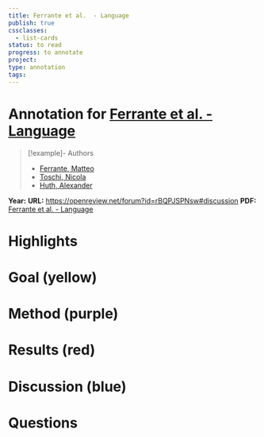 ```yaml
---
title: Ferrante et al.  - Language
publish: true
cssclasses:
  - list-cards
status: to read
progress: to annotate
project:
type: annotation
tags:
---
```

# Annotation for [Ferrante et al.  - Language](Papers/References/Ferrante%20et%20al.%20%20-%20Language)

> [!example]- Authors
> - [Ferrante, Matteo](Ferrante%2C%20Matteo)
> - [Toschi, Nicola](Toschi%2C%20Nicola)
> - [Huth, Alexander](Huth%2C%20Alexander)

**Year:** 
**URL:** https://openreview.net/forum?id=rBQPJSPNsw#discussion
**PDF:** [Ferrante et al.  - Language](Papers/PDFs/Ferrante%20et%20al.%20%20-%20Language%20decoding%20from%20human%20brain%20activity%20via%20contrastive%20learning.pdf)

# Highlights


# Goal (yellow)


# Method (purple)


# Results (red)


# Discussion (blue)


# Questions

